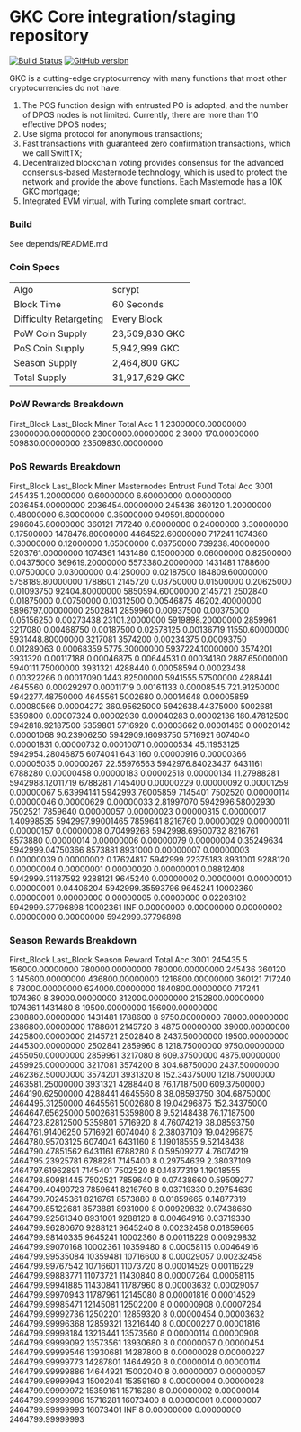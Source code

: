 GKC Core integration/staging repository
=====================================

[![Build Status](https://travis-ci.org/GKC-Project/GKC.svg?branch=master)](https://travis-ci.org/GKC-Project/GKC) [![GitHub version](https://badge.fury.io/gh/GKC-Project%2FGKC.svg)](https://badge.fury.io/gh/GKC-Project%2FGKC)

GKC is a cutting-edge cryptocurrency with many functions that most other cryptocurrencies do not have.

1. The POS function design with entrusted PO is adopted, and the number of DPOS nodes is not limited. Currently, there are more than 110 effective DPOS nodes;
2. Use sigma protocol for anonymous transactions;
3. Fast transactions with guaranteed zero confirmation transactions, which we call SwiftTX;
4. Decentralized blockchain voting provides consensus for the advanced consensus-based Masternode technology, which is used to protect the network and provide the above functions. Each Masternode has a 10K GKC mortgage;
5. Integrated EVM virtual, with Turing complete smart contract.

### Build
See depends/README.md


### Coin Specs
<table>
<tr><td>Algo</td><td>scrypt</td></tr>
<tr><td>Block Time</td><td>60 Seconds</td></tr>
<tr><td>Difficulty Retargeting</td><td>Every Block</td></tr>
<tr><td>PoW Coin Supply</td><td>23,509,830 GKC</td></tr>
<tr><td>PoS Coin Supply</td><td>5,942,999 GKC</td></tr>
<tr><td>Season Supply</td><td>2,464,800 GKC</td></tr>
<tr><td>Total Supply</td><td>31,917,629 GKC</td></tr>
</table>


### PoW Rewards Breakdown

First_Block	Last_Block	Miner	Total	Acc
1	1	23000000.00000000 	23000000.00000000 	23000000.00000000 
2	3000	170.00000000 	509830.00000000 	23509830.00000000 


### PoS Rewards Breakdown

First_Block	Last_Block	Miner	Masternodes	Entrust	Fund	Total	Acc
3001	245435	1.20000000 	0.60000000 	6.60000000 	0.00000000 	2036454.00000000 	2036454.00000000 
245436	360120	1.20000000 	0.48000000 	6.60000000 	0.35000000 	949591.80000000 	2986045.80000000 
360121	717240	0.60000000 	0.24000000 	3.30000000 	0.17500000 	1478476.80000000 	4464522.60000000 
717241	1074360	0.30000000 	0.12000000 	1.65000000 	0.08750000 	739238.40000000 	5203761.00000000 
1074361	1431480	0.15000000 	0.06000000 	0.82500000 	0.04375000 	369619.20000000 	5573380.20000000 
1431481	1788600	0.07500000 	0.03000000 	0.41250000 	0.02187500 	184809.60000000 	5758189.80000000 
1788601	2145720	0.03750000 	0.01500000 	0.20625000 	0.01093750 	92404.80000000 	5850594.60000000 
2145721	2502840	0.01875000 	0.00750000 	0.10312500 	0.00546875 	46202.40000000 	5896797.00000000 
2502841	2859960	0.00937500 	0.00375000 	0.05156250 	0.00273438 	23101.20000000 	5919898.20000000 
2859961	3217080	0.00468750 	0.00187500 	0.02578125 	0.00136719 	11550.60000000 	5931448.80000000 
3217081	3574200	0.00234375 	0.00093750 	0.01289063 	0.00068359 	5775.30000000 	5937224.10000000 
3574201	3931320	0.00117188 	0.00046875 	0.00644531 	0.00034180 	2887.65000000 	5940111.75000000 
3931321	4288440	0.00058594 	0.00023438 	0.00322266 	0.00017090 	1443.82500000 	5941555.57500000 
4288441	4645560	0.00029297 	0.00011719 	0.00161133 	0.00008545 	721.91250000 	5942277.48750000 
4645561	5002680	0.00014648 	0.00005859 	0.00080566 	0.00004272 	360.95625000 	5942638.44375000 
5002681	5359800	0.00007324 	0.00002930 	0.00040283 	0.00002136 	180.47812500 	5942818.92187500 
5359801	5716920	0.00003662 	0.00001465 	0.00020142 	0.00001068 	90.23906250 	5942909.16093750 
5716921	6074040	0.00001831 	0.00000732 	0.00010071 	0.00000534 	45.11953125 	5942954.28046875 
6074041	6431160	0.00000916 	0.00000366 	0.00005035 	0.00000267 	22.55976563 	5942976.84023437 
6431161	6788280	0.00000458 	0.00000183 	0.00002518 	0.00000134 	11.27988281 	5942988.12011719 
6788281	7145400	0.00000229 	0.00000092 	0.00001259 	0.00000067 	5.63994141 	5942993.76005859 
7145401	7502520	0.00000114 	0.00000046 	0.00000629 	0.00000033 	2.81997070 	5942996.58002930 
7502521	7859640	0.00000057 	0.00000023 	0.00000315 	0.00000017 	1.40998535 	5942997.99001465 
7859641	8216760	0.00000029 	0.00000011 	0.00000157 	0.00000008 	0.70499268 	5942998.69500732 
8216761	8573880	0.00000014 	0.00000006 	0.00000079 	0.00000004 	0.35249634 	5942999.04750366 
8573881	8931000	0.00000007 	0.00000003 	0.00000039 	0.00000002 	0.17624817 	5942999.22375183 
8931001	9288120	0.00000004 	0.00000001 	0.00000020 	0.00000001 	0.08812408 	5942999.31187592 
9288121	9645240	0.00000002 	0.00000001 	0.00000010 	0.00000001 	0.04406204 	5942999.35593796 
9645241	10002360	0.00000001 	0.00000000 	0.00000005 	0.00000000 	0.02203102 	5942999.37796898 
10002361	INF	0.00000000 	0.00000000 	0.00000002 	0.00000000 	0.00000000 	5942999.37796898 


### Season Rewards Breakdown

First_Block	Last_Block	Season	Reward	Total	Acc
3001	245435	5	156000.00000000 	780000.00000000 	780000.00000000 
245436	360120	3	145600.00000000 	436800.00000000 	1216800.00000000 
360121	717240	8	78000.00000000 	624000.00000000 	1840800.00000000 
717241	1074360	8	39000.00000000 	312000.00000000 	2152800.00000000 
1074361	1431480	8	19500.00000000 	156000.00000000 	2308800.00000000 
1431481	1788600	8	9750.00000000 	78000.00000000 	2386800.00000000 
1788601	2145720	8	4875.00000000 	39000.00000000 	2425800.00000000 
2145721	2502840	8	2437.50000000 	19500.00000000 	2445300.00000000 
2502841	2859960	8	1218.75000000 	9750.00000000 	2455050.00000000 
2859961	3217080	8	609.37500000 	4875.00000000 	2459925.00000000 
3217081	3574200	8	304.68750000 	2437.50000000 	2462362.50000000 
3574201	3931320	8	152.34375000 	1218.75000000 	2463581.25000000 
3931321	4288440	8	76.17187500 	609.37500000 	2464190.62500000 
4288441	4645560	8	38.08593750 	304.68750000 	2464495.31250000 
4645561	5002680	8	19.04296875 	152.34375000 	2464647.65625000 
5002681	5359800	8	9.52148438 	76.17187500 	2464723.82812500 
5359801	5716920	8	4.76074219 	38.08593750 	2464761.91406250 
5716921	6074040	8	2.38037109 	19.04296875 	2464780.95703125 
6074041	6431160	8	1.19018555 	9.52148438 	2464790.47851562 
6431161	6788280	8	0.59509277 	4.76074219 	2464795.23925781 
6788281	7145400	8	0.29754639 	2.38037109 	2464797.61962891 
7145401	7502520	8	0.14877319 	1.19018555 	2464798.80981445 
7502521	7859640	8	0.07438660 	0.59509277 	2464799.40490723 
7859641	8216760	8	0.03719330 	0.29754639 	2464799.70245361 
8216761	8573880	8	0.01859665 	0.14877319 	2464799.85122681 
8573881	8931000	8	0.00929832 	0.07438660 	2464799.92561340 
8931001	9288120	8	0.00464916 	0.03719330 	2464799.96280670 
9288121	9645240	8	0.00232458 	0.01859665 	2464799.98140335 
9645241	10002360	8	0.00116229 	0.00929832 	2464799.99070168 
10002361	10359480	8	0.00058115 	0.00464916 	2464799.99535084 
10359481	10716600	8	0.00029057 	0.00232458 	2464799.99767542 
10716601	11073720	8	0.00014529 	0.00116229 	2464799.99883771 
11073721	11430840	8	0.00007264 	0.00058115 	2464799.99941885 
11430841	11787960	8	0.00003632 	0.00029057 	2464799.99970943 
11787961	12145080	8	0.00001816 	0.00014529 	2464799.99985471 
12145081	12502200	8	0.00000908 	0.00007264 	2464799.99992736 
12502201	12859320	8	0.00000454 	0.00003632 	2464799.99996368 
12859321	13216440	8	0.00000227 	0.00001816 	2464799.99998184 
13216441	13573560	8	0.00000114 	0.00000908 	2464799.99999092 
13573561	13930680	8	0.00000057 	0.00000454 	2464799.99999546 
13930681	14287800	8	0.00000028 	0.00000227 	2464799.99999773 
14287801	14644920	8	0.00000014 	0.00000114 	2464799.99999886 
14644921	15002040	8	0.00000007 	0.00000057 	2464799.99999943 
15002041	15359160	8	0.00000004 	0.00000028 	2464799.99999972 
15359161	15716280	8	0.00000002 	0.00000014 	2464799.99999986 
15716281	16073400	8	0.00000001 	0.00000007 	2464799.99999993 
16073401	INF	8	0.00000000 	0.00000000 	2464799.99999993 
